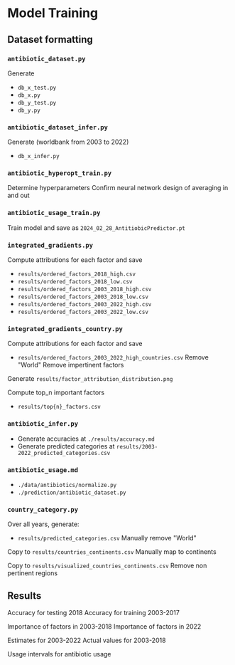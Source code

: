 # Model Training

## Dataset formatting

### `antibiotic_dataset.py`

Generate
- `db_x_test.py`
- `db_x.py`
- `db_y_test.py`
- `db_y.py`

### `antibiotic_dataset_infer.py`

Generate (worldbank from 2003 to 2022)
- `db_x_infer.py`

### `antibiotic_hyperopt_train.py`

Determine hyperparameters
Confirm neural network design of averaging in and out

### `antibiotic_usage_train.py`

Train model and save as `2024_02_28_AntitiobicPredictor.pt`

### `integrated_gradients.py`

Compute attributions for each factor and save
- `results/ordered_factors_2018_high.csv`
- `results/ordered_factors_2018_low.csv`
- `results/ordered_factors_2003_2018_high.csv`
- `results/ordered_factors_2003_2018_low.csv`
- `results/ordered_factors_2003_2022_high.csv`
- `results/ordered_factors_2003_2022_low.csv`

### `integrated_gradients_country.py`

Compute attributions for each factor and save
- `results/ordered_factors_2003_2022_high_countries.csv`
Remove "World"
Remove impertinent factors

Generate `results/factor_attribution_distribution.png`

Compute top_n important factors
- `results/top{n}_factors.csv`

### `antibiotic_infer.py`

- Generate accuracies at `./results/accuracy.md`
- Generate predicted categories at `results/2003-2022_predicted_categories.csv`

### `antibiotic_usage.md`

- `./data/antibiotics/normalize.py`
- `./prediction/antibiotic_dataset.py`


### `country_category.py`

Over all years, generate:
- `results/predicted_categories.csv`
Manually remove "World"

Copy to `results/countries_continents.csv`
Manually map to continents

Copy to `results/visualized_countries_continents.csv`
Remove non pertinent regions

## Results

Accuracy for testing 2018
Accuracy for training 2003-2017

Importance of factors in 2003-2018
Importance of factors in 2022

Estimates for 2003-2022
Actual values for 2003-2018

Usage intervals for antibiotic usage


